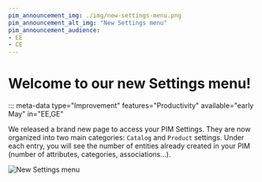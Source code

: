 ```yaml
---
pim_announcement_img: ./img/new-settings-menu.png
pim_announcement_alt_img: "New Settings menu"
pim_announcement_audience:
- EE
- CE
---
```


# Welcome to our new Settings menu!
::: meta-data type="Improvement" features="Productivity" available="early May" in="EE,GE"

We released a brand new page to access your PIM Settings. They are now organized into two main categories: `Catalog` and `Product` settings. Under each entry, you will see the number of entities already created in your PIM (number of attributes, categories, associations...).

![New Settings menu](../img/new-settings-menu.png)
